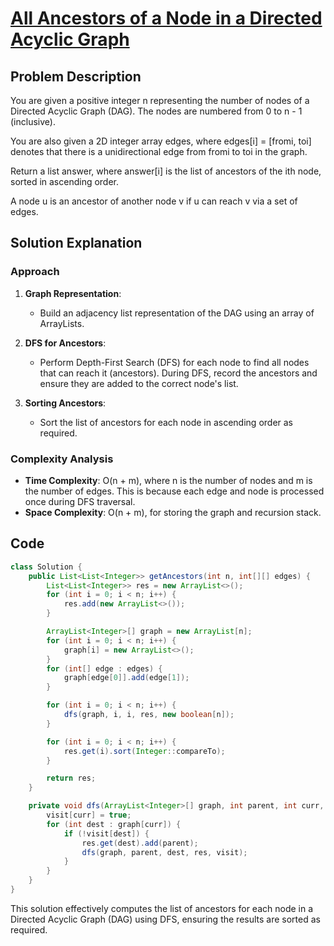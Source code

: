 # [All Ancestors of a Node in a Directed Acyclic Graph](https://leetcode.com/problems/all-ancestors-of-a-node-in-a-directed-acyclic-graph/?envType=daily-question&envId=2024-06-29)

## Problem Description
You are given a positive integer n representing the number of nodes of a Directed Acyclic Graph (DAG). The nodes are numbered from 0 to n - 1 (inclusive).

You are also given a 2D integer array edges, where edges[i] = [fromi, toi] denotes that there is a unidirectional edge from fromi to toi in the graph.

Return a list answer, where answer[i] is the list of ancestors of the ith node, sorted in ascending order.

A node u is an ancestor of another node v if u can reach v via a set of edges.

## Solution Explanation

### Approach
1. **Graph Representation**:
   - Build an adjacency list representation of the DAG using an array of ArrayLists.

2. **DFS for Ancestors**:
   - Perform Depth-First Search (DFS) for each node to find all nodes that can reach it (ancestors). During DFS, record the ancestors and ensure they are added to the correct node's list.

3. **Sorting Ancestors**:
   - Sort the list of ancestors for each node in ascending order as required.

### Complexity Analysis
- **Time Complexity**: O(n + m), where n is the number of nodes and m is the number of edges. This is because each edge and node is processed once during DFS traversal.
- **Space Complexity**: O(n + m), for storing the graph and recursion stack.

## Code
```java
class Solution {
    public List<List<Integer>> getAncestors(int n, int[][] edges) {
        List<List<Integer>> res = new ArrayList<>();
        for (int i = 0; i < n; i++) {
            res.add(new ArrayList<>());
        }

        ArrayList<Integer>[] graph = new ArrayList[n];
        for (int i = 0; i < n; i++) {
            graph[i] = new ArrayList<>();
        }
        for (int[] edge : edges) {
            graph[edge[0]].add(edge[1]);
        }

        for (int i = 0; i < n; i++) {
            dfs(graph, i, i, res, new boolean[n]);
        }

        for (int i = 0; i < n; i++) {
            res.get(i).sort(Integer::compareTo);
        }

        return res;
    }

    private void dfs(ArrayList<Integer>[] graph, int parent, int curr, List<List<Integer>> res, boolean[] visit) {
        visit[curr] = true;
        for (int dest : graph[curr]) {
            if (!visit[dest]) {
                res.get(dest).add(parent);
                dfs(graph, parent, dest, res, visit);
            }
        }
    }
}
```

This solution effectively computes the list of ancestors for each node in a Directed Acyclic Graph (DAG) using DFS, ensuring the results are sorted as required.
